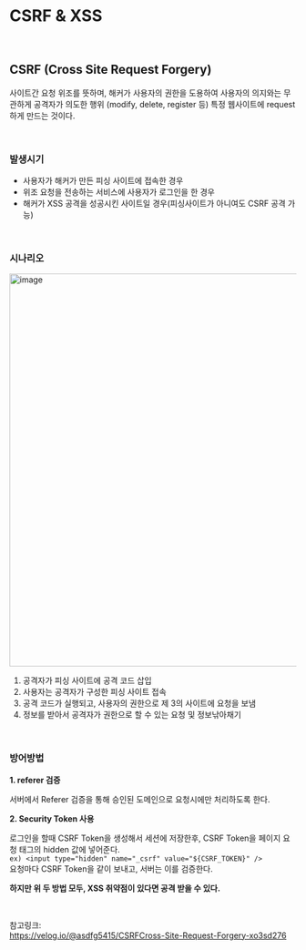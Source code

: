 # CSRF & XSS

</br>

## CSRF (Cross Site Request Forgery)

사이트간 요청 위조를 뜻하며, 
해커가 사용자의 권한을 도용하여 사용자의 의지와는 무관하게 공격자가 의도한 행위 (modify, delete, register 등) 특정 웹사이트에 request 하게 만드는 것이다. 

</br>

### 발생시기

* 사용자가 해커가 만든 피싱 사이트에 접속한 경우
* 위조 요청을 전송하는 서비스에 사용자가 로그인을 한 경우
* 해커가 XSS 공격을 성공시킨 사이트일 경우(피싱사이트가 아니여도 CSRF 공격 가능)


</br>

### 시나리오

<img width="690" alt="image" src="https://user-images.githubusercontent.com/45115557/196342140-d49fc354-03e0-43b6-a0cb-b63b6850f8a1.png">

1. 공격자가 피싱 사이트에 공격 코드 삽입
2. 사용자는 공격자가 구성한 피싱 사이트 접속
3. 공격 코드가 실행되고, 사용자의 권한으로 제 3의 사이트에 요청을 보냄
4. 정보를 받아서 공격자가 권한으로 할 수 있는 요청 및 정보낚아채기


</br>

### 방어방법

**1. referer 검증**

서버에서 Referer 검증을 통해 승인된 도메인으로 요청시에만 처리하도록 한다. 

**2. Security Token 사용**

로그인을 할때 CSRF Token을 생성해서 세션에 저장한후, CSRF Token을 페이지 요청 태그의 hidden 값에 넣어준다.    
`ex) <input type="hidden" name="_csrf" value="${CSRF_TOKEN}" />`        
요청마다 CSRF Token을 같이 보내고, 서버는 이를 검증한다. 

**하지만 위 두 방법 모두, XSS 취약점이 있다면 공격 받을 수 있다.**


</br>

참고링크:   
https://velog.io/@asdfg5415/CSRFCross-Site-Request-Forgery-xo3sd276   
